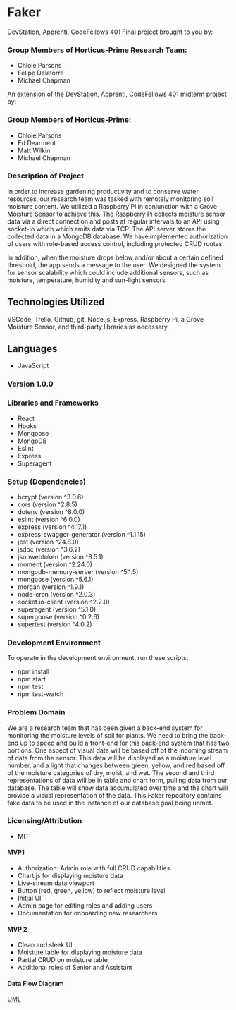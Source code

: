 # Faker

DevStation, Apprenti, CodeFellows 401 Final project brought to you by:

### Group Members of Horticus-Prime Research Team:

* Chloie Parsons
* Felipe Delatorre
* Michael Chapman

An extension of the DevStation, Apprenti, CodeFellows 401 midterm project by:

### Group Members of [Horticus-Prime](https://github.com/horticus-prime):

* Chloie Parsons
* Ed Dearment
* Matt Wilkin
* Michael Chapman

### Description of Project

In order to increase gardening productivity and to conserve water resources, our research team was tasked with remotely monitoring soil moisture content. We utilized a Raspberry Pi in conjunction with a Grove Moisture Sensor to achieve this. The Raspberry Pi collects moisture sensor data via a direct connection and posts at regular intervals to an API using socket-io which which emits data via TCP. The API server stores the collected data in a MongoDB database. We have implemented authorization of users with role-based access control, including protected CRUD routes.

In addition, when the moisture drops below and/or about a certain defined threshold, the app sends a message to the user.
We designed the system for sensor scalability which could include additional sensors, such as moisture, temperature, humidity and sun-light sensors

## Technologies Utilized 

VSCode, Trello, Github, git, Node.js, Express, Raspberry Pi, a Grove Moisture Sensor, and third-party libraries as necessary.

## Languages
* JavaScript

### Version 1.0.0
### Libraries and Frameworks
* React
* Hooks
* Mongoose
* MongoDB
* Eslint
* Express
* Superagent

### Setup (Dependencies)
- bcrypt (version ^3.0.6)
- cors (version ^2.8.5)
- dotenv (version ^8.0.0)
- eslint (version ^6.0.0)
- express (version ^4.17.1)
- express-swagger-generator (version ^1.1.15)
- jest (version ^24.8.0)
- jsdoc (version ^3.6.2)
- jsonwebtoken (version ^8.5.1)
- moment (version ^2.24.0)
- mongodb-memory-server (version ^5.1.5)
- mongoose (version ^5.6.1)
- morgan (version ^1.9.1)
- node-cron (version ^2.0.3)
- socket.io-client (version ^2.2.0)
- superagent (version ^5.1.0)
- supergoose (version ^0.2.6)
- supertest (version ^4.0.2)

### Development Environment
To operate in the development environment, run these scripts:
* npm install
* npm start
* npm test
* npm test-watch

### Problem Domain

We are a research team that has been given a back-end system for monitoring the moisture levels of soil for plants. We need to bring the back-end up to speed and build a front-end for this back-end system that has two portions. One aspect of visual data will be based off of the incoming stream of data from the sensor. This data will be displayed as a moisture level number, and a light that changes between green, yellow, and red based off of the moisture categories of dry, moist, and wet. The second and third representations of data will be in table and chart form, pulling data from our database. The table will show data accumulated over time and the chart will provide a visual representation of the data. This Faker repository contains fake data to be used in the instance of our database goal being unmet.

### Licensing/Attribution
* MIT

#### MVP1
* Authorization: Admin role with full CRUD capabilities
* Chart.js for displaying moisture data
* Live-stream data viewport
* Button (red, green, yellow) to reflect moisture level
* Initial UI
* Admin page for editing roles and adding users
* Documentation for onboarding new researchers

#### MVP 2
* Clean and sleek UI
* Moisture table for displaying moisture data
* Partial CRUD on moisture table
* Additional roles of Senior and Assistant

#### Data Flow Diagram

[UML](https://drive.google.com/file/d/1Y67YQgQqTLNncwPR3hFqmXAM92oxdTC4/view)
